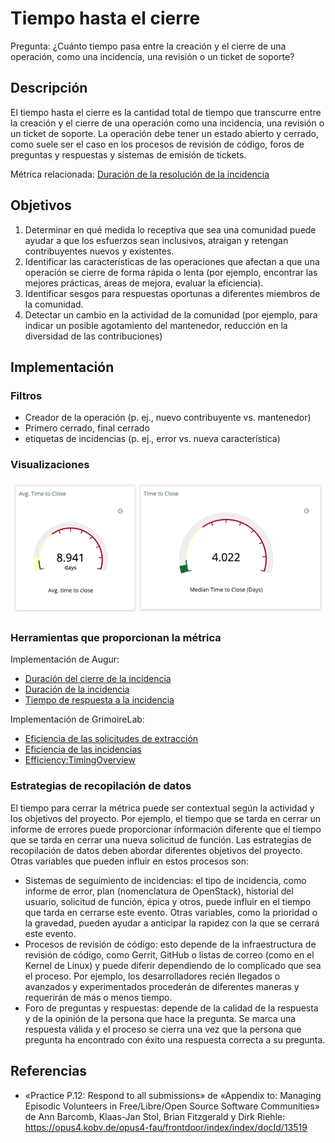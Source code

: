 # Tiempo hasta el cierre

Pregunta: ¿Cuánto tiempo pasa entre la creación y el cierre de una operación, como una incidencia, una revisión o un ticket de soporte?

## Descripción
El tiempo hasta el cierre es la cantidad total de tiempo que transcurre entre la creación y el cierre de una operación como una incidencia, una revisión o un ticket de soporte. La operación debe tener un estado abierto y cerrado, como suele ser el caso en los procesos de revisión de código, foros de preguntas y respuestas y sistemas de emisión de tickets.

Métrica relacionada: [Duración de la resolución de la incidencia](https://chaoss.community/metric-issue-resolution-duration/)

## Objetivos
1. Determinar en qué medida lo receptiva que sea una comunidad puede ayudar a que los esfuerzos sean inclusivos, atraigan y retengan contribuyentes nuevos y existentes.
2. Identificar las características de las operaciones que afectan a que una operación se cierre de forma rápida o lenta (por ejemplo, encontrar las mejores prácticas, áreas de mejora, evaluar la eficiencia).
3. Identificar sesgos para respuestas oportunas a diferentes miembros de la comunidad.
4. Detectar un cambio en la actividad de la comunidad (por ejemplo, para indicar un posible agotamiento del mantenedor, reducción en la diversidad de las contribuciones)

## Implementación

### Filtros

* Creador de la operación (p. ej., nuevo contribuyente vs. mantenedor)
* Primero cerrado, final cerrado
* etiquetas de incidencias (p. ej., error vs. nueva característica)

### Visualizaciones

![Tiempo medio para cerrar una incidencia de GrimoireLab](images/time-to-close_1.png)

### Herramientas que proporcionan la métrica

Implementación de Augur:
* [Duración del cierre de la incidencia](http://augur.osshealth.io/api_docs/#api-Evolution-Closed_Issue_Resolution_Duration(Repo))
* [Duración de la incidencia](http://augur.osshealth.io/api_docs/#api-Evolution-issue-duration-repo)
* [Tiempo de respuesta a la incidencia](http://augur.osshealth.io/api_docs/#api-Evolution-Issue_Response_Time(Repo))

Implementación de GrimoireLab:
* [Eficiencia de las solicitudes de extracción](https://chaoss.github.io/grimoirelab-sigils/panels/github-pullrequests-efficiency/)
* [Eficiencia de las incidencias](https://chaoss.github.io/grimoirelab-sigils/panels/github-issues-efficiency/)
* [Efficiency:TimingOverview](https://chaoss.github.io/grimoirelab-sigils/panels/efficiency-timing-overview/)

### Estrategias de recopilación de datos

El tiempo para cerrar la métrica puede ser contextual según la actividad y los objetivos del proyecto. Por ejemplo, el tiempo que se tarda en cerrar un informe de errores puede proporcionar información diferente que el tiempo que se tarda en cerrar una nueva solicitud de función. Las estrategias de recopilación de datos deben abordar diferentes objetivos del proyecto. Otras variables que pueden influir en estos procesos son:
* Sistemas de seguimiento de incidencias: el tipo de incidencia, como informe de error, plan (nomenclatura de OpenStack), historial del usuario, solicitud de función, épica y otros, puede influir en el tiempo que tarda en cerrarse este evento. Otras variables, como la prioridad o la gravedad, pueden ayudar a anticipar la rapidez con la que se cerrará este evento.
* Procesos de revisión de código: esto depende de la infraestructura de revisión de código, como Gerrit, GitHub o listas de correo (como en el Kernel de Linux) y puede diferir dependiendo de lo complicado que sea el proceso. Por ejemplo, los desarrolladores recién llegados o avanzados y experimentados procederán de diferentes maneras y requerirán de más o menos tiempo.
* Foro de preguntas y respuestas: depende de la calidad de la respuesta y de la opinión de la persona que hace la pregunta. Se marca una respuesta válida y el proceso se cierra una vez que la persona que pregunta ha encontrado con éxito una respuesta correcta a su pregunta.

## Referencias
* «Practice P.12: Respond to all submissions» de «Appendix to: Managing Episodic Volunteers in Free/Libre/Open Source Software Communities» de Ann Barcomb, Klaas-Jan Stol, Brian Fitzgerald y Dirk Riehle: https://opus4.kobv.de/opus4-fau/frontdoor/index/index/docId/13519  
